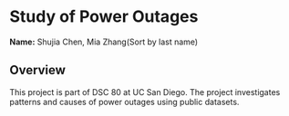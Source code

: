 # Study of Power Outages

**Name:** Shujia Chen, Mia Zhang(Sort by last name)

## Overview

This project is part of DSC 80 at UC San Diego. The project investigates patterns and causes of power outages using public datasets.
